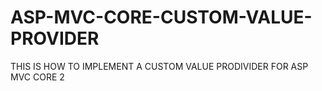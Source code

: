 # ASP-MVC-CORE-CUSTOM-VALUE-PROVIDER
THIS IS HOW TO IMPLEMENT A CUSTOM VALUE PRODIVIDER FOR ASP MVC CORE 2
